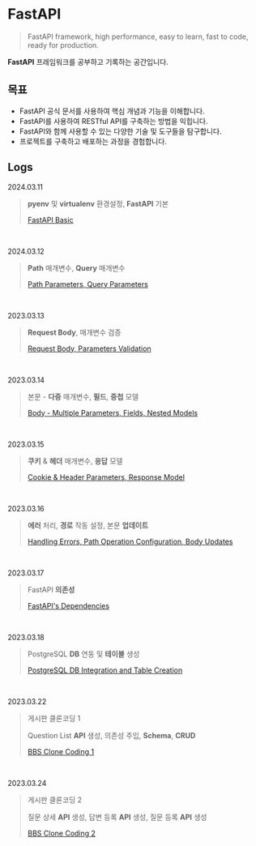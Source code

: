 # FastAPI

>FastAPI framework, high performance, easy to learn, fast to code, ready for production.

 **FastAPI** 프레임워크를 공부하고 기록하는 공간입니다.
<br>

## 목표

- FastAPI 공식 문서를 사용하여 핵심 개념과 기능을 이해합니다.
- FastAPI를 사용하여 RESTful API를 구축하는 방법을 익힙니다.
- FastAPI와 함께 사용할 수 있는 다양한 기술 및 도구들을 탐구합니다.
- 프로젝트를 구축하고 배포하는 과정을 경험합니다.

## Logs

2024.03.11
> **pyenv** 및 **virtualenv** 환경설정, **FastAPI** 기본
>
> [FastAPI Basic](https://github.com/kmseunh/FastAPI/blob/main/study-logs/2024-03-11-fastapi.md)

<br>

2024.03.12
> **Path** 매개변수, **Query** 매개변수
>
> [Path Parameters, Query Parameters](https://github.com/kmseunh/FastAPI/blob/main/study-logs/2024-03-12-fastapi.md)

<br>

2023.03.13
> **Request Body**, 매개변수 검증
>
> [Request Body, Parameters Validation](https://github.com/kmseunh/FastAPI/blob/main/study-logs/2024-03-13-fastapi.md)

<br>

2023.03.14
> 본문 - **다중** 매개변수, **필드**, **중첩** 모델
>
> [Body - Multiple Parameters, Fields, Nested Models](https://github.com/kmseunh/FastAPI/blob/main/study-logs/2024-03-14-fastapi.md)

<br>

2023.03.15
> **쿠키** & **헤더** 매개변수, **응답** 모델
>
> [Cookie & Header Parameters, Response Model](https://github.com/kmseunh/FastAPI/blob/main/study-logs/2024-03-15-fastapi.md)

<br>

2023.03.16
> **에러** 처리, **경로** 작동 설정, 본문 **업데이트**
>
> [Handling Errors, Path Operation Configuration, Body Updates](https://github.com/kmseunh/FastAPI/blob/main/study-logs/2024-03-16-fastapi.md)

<br>

2023.03.17
> FastAPI **의존성**
>
> [FastAPI's Dependencies](https://github.com/kmseunh/FastAPI/blob/main/study-logs/2024-03-17-fastapi.md)

<br>

2023.03.18
> PostgreSQL **DB** 연동 및 **테이블** 생성
>
> [PostgreSQL DB Integration and Table Creation](https://github.com/kmseunh/FastAPI/blob/main/study-logs/2024-03-18-fastapi.md)

<br>

2023.03.22
> 게시판 클론코딩 1
>
> Question List **API** 생성, 의존성 주입, **Schema**, **CRUD**
>
> [BBS Clone Coding 1](https://github.com/kmseunh/FastAPI/blob/main/study-logs/2024-03-22-fastapi.md)

<br>

2023.03.24
> 게시판 클론코딩 2
>
> 질문 상세 **API** 생성, 답변 등록 **API** 생성, 질문 등록 **API** 생성
>
> [BBS Clone Coding 2](https://github.com/kmseunh/FastAPI/blob/main/study-logs/2024-03-24-fastapi.md)
